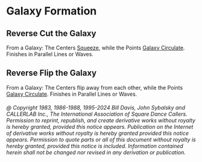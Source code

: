 
# Galaxy Formation

## Reverse Cut the Galaxy

From a Galaxy: The Centers [Squeeze](../c1/squeeze.md), while the Points
[Galaxy Circulate](../c1/galaxy_formation.md).
Finishes in Parallel Lines or Waves.

## Reverse Flip the Galaxy

From a Galaxy: The Centers flip away from each other, while the Points
[Galaxy Circulate](../c1/galaxy_formation.md). Finishes in Parallel Lines or Waves.

###### @ Copyright 1983, 1986-1988, 1995-2024 Bill Davis, John Sybalsky and CALLERLAB Inc., The International Association of Square Dance Callers. Permission to reprint, republish, and create derivative works without royalty is hereby granted, provided this notice appears. Publication on the Internet of derivative works without royalty is hereby granted provided this notice appears. Permission to quote parts or all of this document without royalty is hereby granted, provided this notice is included. Information contained herein shall not be changed nor revised in any derivation or publication.
